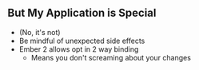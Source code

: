 ##  But My Application is Special

- (No, it's not)
- Be mindful of unexpected side effects
- Ember 2 allows opt in 2 way binding
  - Means you don't screaming about your changes
